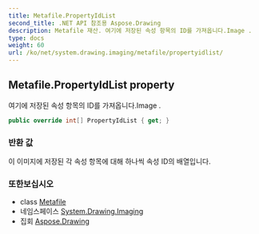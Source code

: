 ```yaml
---
title: Metafile.PropertyIdList
second_title: .NET API 참조용 Aspose.Drawing
description: Metafile 재산. 여기에 저장된 속성 항목의 ID를 가져옵니다.Image .
type: docs
weight: 60
url: /ko/net/system.drawing.imaging/metafile/propertyidlist/
---
```

## Metafile.PropertyIdList property

여기에 저장된 속성 항목의 ID를 가져옵니다.Image .

```csharp
public override int[] PropertyIdList { get; }
```

### 반환 값

이 이미지에 저장된 각 속성 항목에 대해 하나씩 속성 ID의 배열입니다.

### 또한보십시오

* class [Metafile](../)
* 네임스페이스 [System.Drawing.Imaging](../../metafile/)
* 집회 [Aspose.Drawing](../../../)


